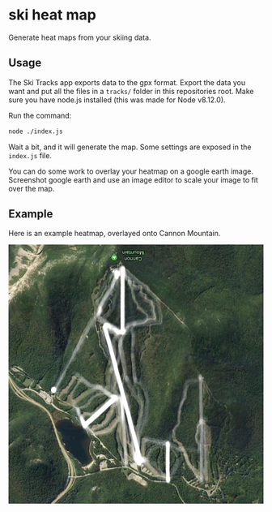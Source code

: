 # ski heat map
Generate heat maps from your skiing data.

## Usage
The Ski Tracks app exports data to the gpx format. Export the data you want and put all the files in a `tracks/` folder in this repositories root. Make sure you have node.js installed (this was made for Node v8.12.0).

Run the command:
```sh
node ./index.js
```

Wait a bit, and it will generate the map. Some settings are exposed in the `index.js` file.

You can do some work to overlay your heatmap on a google earth image. Screenshot google earth and use an image editor to scale your image to fit over the map.

## Example
Here is an example heatmap, overlayed onto Cannon Mountain.

![Heatmap of skiin on Cannon Mountain](heatmap-overlay.png)